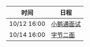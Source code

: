 | 时间          | 日程                                                                                                                            |
| ----------- | ----------------------------------------------------------------------------------------------------------------------------- |
| 10/12 16:00 | [小鹅通面试](https://www.google.com/calendar/event?eid=MGxtdmp0ZGZwNjRlajZkNnJkbzltNTNiczkgam5udDlqNWFkbG84ajE3aHVoNWNiYmFvN2NAZw) |
| 10/14 16:00 | [字节二面](https://www.google.com/calendar/event?eid=MW5nY2U3N3A5M3JhYzJtZWg1bHRkcXNrNGYgam5udDlqNWFkbG84ajE3aHVoNWNiYmFvN2NAZw)  |